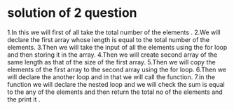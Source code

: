 # solution of 2 question
1.In this we will first of all take the total number of the elements .
2.We will declare the first array whose length is equal to the total number of the elements.
3.Then we will take the input of all the elements using the for loop and then storing it in the array.
4.Then we will create second array of the same length as that of the size of the first array.
5.Then we will copy the elements of the first array to the second array using the for loop.
6.Then we will declare the another loop and in that we will call the function.
7.in the function we will declare the nested loop and we will check the sum is equal to the any of the elements and then return the total no of the elements and the print it .
